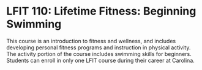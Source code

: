 # LFIT 110: Lifetime Fitness: Beginning Swimming

This course is an introduction to fitness and wellness, and includes developing personal fitness programs and instruction in physical activity. The activity portion of the course includes swimming skills for beginners. Students can enroll in only one LFIT course during their career at Carolina.